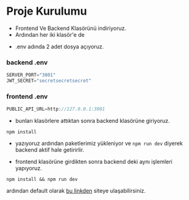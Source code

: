 # Proje Kurulumu

* Frontend Ve Backend Klasörünü indiriyoruz. 
* Ardından her iki klasör'e de 
- .env adında 2 adet dosya açıyoruz.

### backend .env

```js
SERVER_PORT="3001"
JWT_SECRET="secretsecretsecret"
```

### frontend .env

```js
PUBLIC_API_URL=http://127.0.0.1:3001
```

- bunları klasörlere attıktan sonra backend klasörüne giriyoruz.

```
npm install
```
- yazıyoruz ardından paketlerimiz yükleniyor ve `npm run dev` diyerek backend aktif hale getirirlir.


- frontend klasörüne girdikten sonra backend deki aynı işlemleri yapıyoruz.
```
npm install && npm run dev
```

ardından default olarak [bu linkden](http://localhost:3000) siteye ulaşabilirsiniz.


